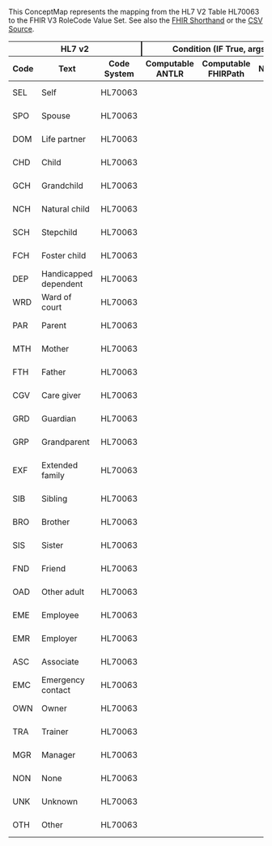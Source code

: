 
This ConceptMap represents the mapping from the HL7 V2 Table HL70063 to the FHIR V3 RoleCode Value Set. See also the <a href='https://github.com/HL7/v2-to-fhir/blob/master/input/fsh/Table HL70063 to V3 RoleCode.fsh'>FHIR Shorthand</a> or the <a href='https://github.com/HL7/v2-to-fhir/blob/master/mappings/codesystems/HL7 Concept Map_ Relationship - Sheet1.csv'>CSV Source</a>.
<table class='grid'><thead>
<tr><th colspan='3' style='border-right: 2px solid black;'>HL7 v2</th><th colspan='3' style='border-right: 2px solid black;'>Condition (IF True, args)</th><th colspan='4'>HL7 FHIR</th><th rowspan='2'>Comments</th></tr>
<tr><th>Code</th><th>Text</th><th>Code System</th><th>Computable ANTLR</th><th>Computable FHIRPath</th><th>Narrative</th><th>Code</th><th>Proposed Extension</th><th>Display</th><th>Code System</th></tr></thead>
<tbody>
<tr><td>SEL</td><td>Self</td><td style='border-right: 2px'>HL70063</td><td style='border-right: 2px'></td><td style='border-right: 2px'></td><td style='border-right: 2px'></td><td>ONESELF</td><td style='border-right: 2px'></td><td>self</td><td><a href='https://hl7.org/fhir/R4/v3/RoleCode/cs.html'>http://terminology.hl7.org/CodeSystem/v3-RoleCode</a></td><td style='border-right: 2px'></td></tr>
<tr><td>SPO</td><td>Spouse</td><td style='border-right: 2px'>HL70063</td><td style='border-right: 2px'></td><td style='border-right: 2px'></td><td style='border-right: 2px'></td><td>SPS</td><td style='border-right: 2px'></td><td>spouse</td><td><a href='https://hl7.org/fhir/R4/v3/RoleCode/cs.html'>http://terminology.hl7.org/CodeSystem/v3-RoleCode</a></td><td style='border-right: 2px'></td></tr>
<tr><td>DOM</td><td>Life partner</td><td style='border-right: 2px'>HL70063</td><td style='border-right: 2px'></td><td style='border-right: 2px'></td><td style='border-right: 2px'></td><td>SIGOTHR</td><td style='border-right: 2px'></td><td>significant other</td><td><a href='https://hl7.org/fhir/R4/v3/RoleCode/cs.html'>http://terminology.hl7.org/CodeSystem/v3-RoleCode</a></td><td style='border-right: 2px'></td></tr>
<tr><td>CHD</td><td>Child</td><td style='border-right: 2px'>HL70063</td><td style='border-right: 2px'></td><td style='border-right: 2px'></td><td style='border-right: 2px'></td><td>CHILD</td><td style='border-right: 2px'></td><td>child</td><td><a href='https://hl7.org/fhir/R4/v3/RoleCode/cs.html'>http://terminology.hl7.org/CodeSystem/v3-RoleCode</a></td><td style='border-right: 2px'></td></tr>
<tr><td>GCH</td><td>Grandchild</td><td style='border-right: 2px'>HL70063</td><td style='border-right: 2px'></td><td style='border-right: 2px'></td><td style='border-right: 2px'></td><td>GRNDCHILD</td><td style='border-right: 2px'></td><td>grandchild</td><td><a href='https://hl7.org/fhir/R4/v3/RoleCode/cs.html'>http://terminology.hl7.org/CodeSystem/v3-RoleCode</a></td><td style='border-right: 2px'></td></tr>
<tr><td>NCH</td><td>Natural child</td><td style='border-right: 2px'>HL70063</td><td style='border-right: 2px'></td><td style='border-right: 2px'></td><td style='border-right: 2px'></td><td>NCHILD</td><td style='border-right: 2px'></td><td>natural child</td><td><a href='https://hl7.org/fhir/R4/v3/RoleCode/cs.html'>http://terminology.hl7.org/CodeSystem/v3-RoleCode</a></td><td style='border-right: 2px'></td></tr>
<tr><td>SCH</td><td>Stepchild</td><td style='border-right: 2px'>HL70063</td><td style='border-right: 2px'></td><td style='border-right: 2px'></td><td style='border-right: 2px'></td><td>STPCHLD</td><td style='border-right: 2px'></td><td>step child</td><td><a href='https://hl7.org/fhir/R4/v3/RoleCode/cs.html'>http://terminology.hl7.org/CodeSystem/v3-RoleCode</a></td><td style='border-right: 2px'></td></tr>
<tr><td>FCH</td><td>Foster child</td><td style='border-right: 2px'>HL70063</td><td style='border-right: 2px'></td><td style='border-right: 2px'></td><td style='border-right: 2px'></td><td>CHLDFOST</td><td style='border-right: 2px'></td><td>foster child</td><td><a href='https://hl7.org/fhir/R4/v3/RoleCode/cs.html'>http://terminology.hl7.org/CodeSystem/v3-RoleCode</a></td><td style='border-right: 2px'></td></tr>
<tr><td>DEP</td><td>Handicapped dependent</td><td style='border-right: 2px'>HL70063</td><td style='border-right: 2px'></td><td style='border-right: 2px'></td><td style='border-right: 2px'></td><td>DEP</td><td style='border-right: 2px'></td><td>Handicapped dependent</td><td><a href='https://hl7.org/fhir/R4/v2/0063/index.html'>http://terminology.hl7.org/CodeSystem/v2-0063</a></td><td style='border-right: 2px'></td></tr>
<tr><td>WRD</td><td>Ward of court</td><td style='border-right: 2px'>HL70063</td><td style='border-right: 2px'></td><td style='border-right: 2px'></td><td style='border-right: 2px'></td><td>WRD</td><td style='border-right: 2px'></td><td>Ward of court</td><td><a href='https://hl7.org/fhir/R4/v2/0063/index.html'>http://terminology.hl7.org/CodeSystem/v2-0063</a></td><td style='border-right: 2px'></td></tr>
<tr><td>PAR</td><td>Parent</td><td style='border-right: 2px'>HL70063</td><td style='border-right: 2px'></td><td style='border-right: 2px'></td><td style='border-right: 2px'></td><td>PRN</td><td style='border-right: 2px'></td><td>parent</td><td><a href='https://hl7.org/fhir/R4/v3/RoleCode/cs.html'>http://terminology.hl7.org/CodeSystem/v3-RoleCode</a></td><td style='border-right: 2px'></td></tr>
<tr><td>MTH</td><td>Mother</td><td style='border-right: 2px'>HL70063</td><td style='border-right: 2px'></td><td style='border-right: 2px'></td><td style='border-right: 2px'></td><td>MTH</td><td style='border-right: 2px'></td><td>mother</td><td><a href='https://hl7.org/fhir/R4/v3/RoleCode/cs.html'>http://terminology.hl7.org/CodeSystem/v3-RoleCode</a></td><td style='border-right: 2px'></td></tr>
<tr><td>FTH</td><td>Father</td><td style='border-right: 2px'>HL70063</td><td style='border-right: 2px'></td><td style='border-right: 2px'></td><td style='border-right: 2px'></td><td>FTH</td><td style='border-right: 2px'></td><td>father</td><td><a href='https://hl7.org/fhir/R4/v3/RoleCode/cs.html'>http://terminology.hl7.org/CodeSystem/v3-RoleCode</a></td><td style='border-right: 2px'></td></tr>
<tr><td>CGV</td><td>Care giver</td><td style='border-right: 2px'>HL70063</td><td style='border-right: 2px'></td><td style='border-right: 2px'></td><td style='border-right: 2px'></td><td>CGV</td><td style='border-right: 2px'></td><td>Care giver</td><td><a href='https://hl7.org/fhir/R4/v2/0063/index.html'>http://terminology.hl7.org/CodeSystem/v2-0063</a></td><td style='border-right: 2px'></td></tr>
<tr><td>GRD</td><td>Guardian</td><td style='border-right: 2px'>HL70063</td><td style='border-right: 2px'></td><td style='border-right: 2px'></td><td style='border-right: 2px'></td><td>GRD</td><td style='border-right: 2px'></td><td>Guardian</td><td><a href='https://hl7.org/fhir/R4/v2/0063/index.html'>http://terminology.hl7.org/CodeSystem/v2-0063</a></td><td style='border-right: 2px'></td></tr>
<tr><td>GRP</td><td>Grandparent</td><td style='border-right: 2px'>HL70063</td><td style='border-right: 2px'></td><td style='border-right: 2px'></td><td style='border-right: 2px'></td><td>GRPRN</td><td style='border-right: 2px'></td><td>grandparent</td><td><a href='https://hl7.org/fhir/R4/v3/RoleCode/cs.html'>http://terminology.hl7.org/CodeSystem/v3-RoleCode</a></td><td style='border-right: 2px'></td></tr>
<tr><td>EXF</td><td>Extended family</td><td style='border-right: 2px'>HL70063</td><td style='border-right: 2px'></td><td style='border-right: 2px'></td><td style='border-right: 2px'></td><td>EXT</td><td style='border-right: 2px'></td><td>extended family member</td><td><a href='https://hl7.org/fhir/R4/v3/RoleCode/cs.html'>http://terminology.hl7.org/CodeSystem/v3-RoleCode</a></td><td style='border-right: 2px'></td></tr>
<tr><td>SIB</td><td>Sibling</td><td style='border-right: 2px'>HL70063</td><td style='border-right: 2px'></td><td style='border-right: 2px'></td><td style='border-right: 2px'></td><td>SIB</td><td style='border-right: 2px'></td><td>sibling</td><td><a href='https://hl7.org/fhir/R4/v3/RoleCode/cs.html'>http://terminology.hl7.org/CodeSystem/v3-RoleCode</a></td><td style='border-right: 2px'></td></tr>
<tr><td>BRO</td><td>Brother</td><td style='border-right: 2px'>HL70063</td><td style='border-right: 2px'></td><td style='border-right: 2px'></td><td style='border-right: 2px'></td><td>BRO</td><td style='border-right: 2px'></td><td>brother</td><td><a href='https://hl7.org/fhir/R4/v3/RoleCode/cs.html'>http://terminology.hl7.org/CodeSystem/v3-RoleCode</a></td><td style='border-right: 2px'></td></tr>
<tr><td>SIS</td><td>Sister</td><td style='border-right: 2px'>HL70063</td><td style='border-right: 2px'></td><td style='border-right: 2px'></td><td style='border-right: 2px'></td><td>SIS</td><td style='border-right: 2px'></td><td>sister</td><td><a href='https://hl7.org/fhir/R4/v3/RoleCode/cs.html'>http://terminology.hl7.org/CodeSystem/v3-RoleCode</a></td><td style='border-right: 2px'></td></tr>
<tr><td>FND</td><td>Friend</td><td style='border-right: 2px'>HL70063</td><td style='border-right: 2px'></td><td style='border-right: 2px'></td><td style='border-right: 2px'></td><td>FRND</td><td style='border-right: 2px'></td><td>unrelated friend</td><td><a href='https://hl7.org/fhir/R4/v3/RoleCode/cs.html'>http://terminology.hl7.org/CodeSystem/v3-RoleCode</a></td><td style='border-right: 2px'></td></tr>
<tr><td>OAD</td><td>Other adult</td><td style='border-right: 2px'>HL70063</td><td style='border-right: 2px'></td><td style='border-right: 2px'></td><td style='border-right: 2px'></td><td>OAD</td><td style='border-right: 2px'></td><td>Other adult</td><td><a href='https://hl7.org/fhir/R4/v2/0063/index.html'>http://terminology.hl7.org/CodeSystem/v2-0063</a></td><td style='border-right: 2px'></td></tr>
<tr><td>EME</td><td>Employee</td><td style='border-right: 2px'>HL70063</td><td style='border-right: 2px'></td><td style='border-right: 2px'></td><td style='border-right: 2px'></td><td>EME</td><td style='border-right: 2px'></td><td>Employee</td><td><a href='https://hl7.org/fhir/R4/v2/0063/index.html'>http://terminology.hl7.org/CodeSystem/v2-0063</a></td><td style='border-right: 2px'></td></tr>
<tr><td>EMR</td><td>Employer</td><td style='border-right: 2px'>HL70063</td><td style='border-right: 2px'></td><td style='border-right: 2px'></td><td style='border-right: 2px'></td><td>E</td><td style='border-right: 2px'></td><td>Employer</td><td><a href='https://hl7.org/fhir/R4/v2/0131/index.html'>http://terminology.hl7.org/CodeSystem/v2-0131</a></td><td style='border-right: 2px'></td></tr>
<tr><td>ASC</td><td>Associate</td><td style='border-right: 2px'>HL70063</td><td style='border-right: 2px'></td><td style='border-right: 2px'></td><td style='border-right: 2px'></td><td>ASC</td><td style='border-right: 2px'></td><td>Associate</td><td><a href='https://hl7.org/fhir/R4/v2/0063/index.html'>http://terminology.hl7.org/CodeSystem/v2-0063</a></td><td style='border-right: 2px'></td></tr>
<tr><td>EMC</td><td>Emergency contact</td><td style='border-right: 2px'>HL70063</td><td style='border-right: 2px'></td><td style='border-right: 2px'></td><td style='border-right: 2px'></td><td>C</td><td style='border-right: 2px'></td><td>Emergency Contact</td><td><a href='https://hl7.org/fhir/R4/v2/0131/index.html'>http://terminology.hl7.org/CodeSystem/v2-0131</a></td><td style='border-right: 2px'></td></tr>
<tr><td>OWN</td><td>Owner</td><td style='border-right: 2px'>HL70063</td><td style='border-right: 2px'></td><td style='border-right: 2px'></td><td style='border-right: 2px'></td><td>OWN</td><td style='border-right: 2px'></td><td>Owner</td><td><a href='https://hl7.org/fhir/R4/v2/0063/index.html'>http://terminology.hl7.org/CodeSystem/v2-0063</a></td><td style='border-right: 2px'></td></tr>
<tr><td>TRA</td><td>Trainer</td><td style='border-right: 2px'>HL70063</td><td style='border-right: 2px'></td><td style='border-right: 2px'></td><td style='border-right: 2px'></td><td>TRA</td><td style='border-right: 2px'></td><td>Trainer</td><td><a href='https://hl7.org/fhir/R4/v2/0063/index.html'>http://terminology.hl7.org/CodeSystem/v2-0063</a></td><td style='border-right: 2px'></td></tr>
<tr><td>MGR</td><td>Manager</td><td style='border-right: 2px'>HL70063</td><td style='border-right: 2px'></td><td style='border-right: 2px'></td><td style='border-right: 2px'></td><td>MGR</td><td style='border-right: 2px'></td><td>Manager</td><td><a href='https://hl7.org/fhir/R4/v2/0063/index.html'>http://terminology.hl7.org/CodeSystem/v2-0063</a></td><td style='border-right: 2px'></td></tr>
<tr><td>NON</td><td>None</td><td style='border-right: 2px'>HL70063</td><td style='border-right: 2px'></td><td style='border-right: 2px'></td><td style='border-right: 2px'></td><td>NON</td><td style='border-right: 2px'></td><td>None</td><td><a href='https://hl7.org/fhir/R4/v2/0063/index.html'>http://terminology.hl7.org/CodeSystem/v2-0063</a></td><td style='border-right: 2px'></td></tr>
<tr><td>UNK</td><td>Unknown</td><td style='border-right: 2px'>HL70063</td><td style='border-right: 2px'></td><td style='border-right: 2px'></td><td style='border-right: 2px'></td><td>U</td><td style='border-right: 2px'></td><td>Unknown</td><td><a href='https://hl7.org/fhir/R4/v2/0131/index.html'>http://terminology.hl7.org/CodeSystem/v2-0131</a></td><td style='border-right: 2px'></td></tr>
<tr><td>OTH</td><td>Other</td><td style='border-right: 2px'>HL70063</td><td style='border-right: 2px'></td><td style='border-right: 2px'></td><td style='border-right: 2px'></td><td>O</td><td style='border-right: 2px'></td><td>Other</td><td><a href='https://hl7.org/fhir/R4/v2/0131/index.html'>http://terminology.hl7.org/CodeSystem/v2-0131</a></td><td style='border-right: 2px'></td></tr>
</tbody></table>
